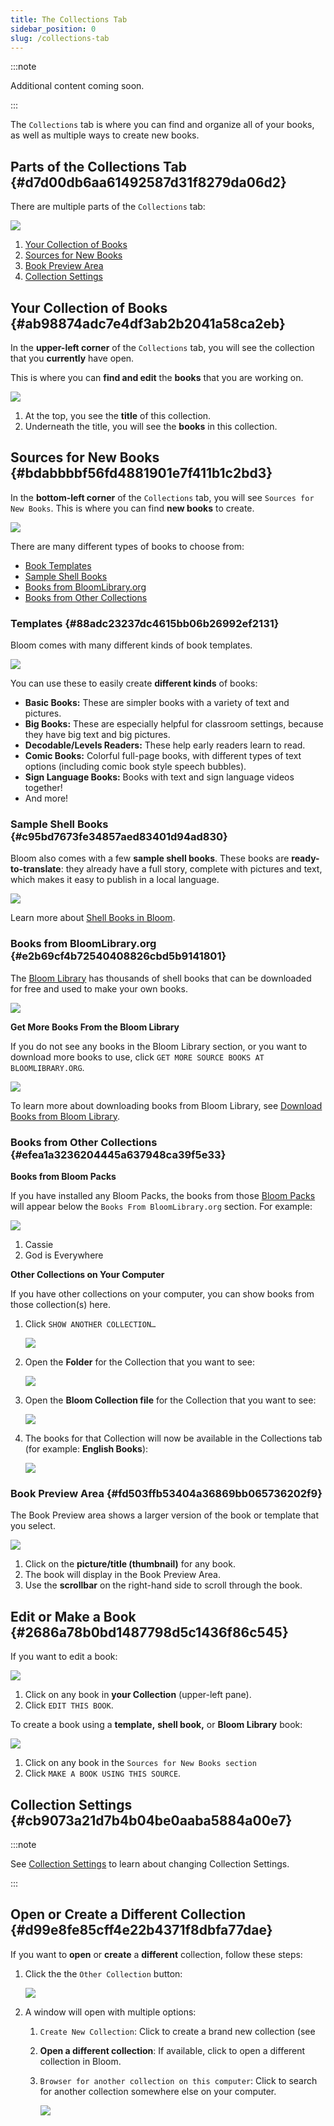 ```yaml
---
title: The Collections Tab
sidebar_position: 0
slug: /collections-tab
---
```




:::note

Additional content coming soon.

:::




The `Collections` tab is where you can find and organize all of your books, as well as multiple ways to create new books.


## Parts of the Collections Tab {#d7d00db6aa61492587d31f8279da06d2}


There are multiple parts of the `Collections` tab:


![](./collections-tab.cb7a7276-0a06-462a-b3f9-1619596a3e00.png)

1. [Your Collection of Books](/collections-tab#ab98874adc7e4df3ab2b2041a58ca2eb)
2. [Sources for New Books](/collections-tab#bdabbbbf56fd4881901e7f411b1c2bd3)
3. [Book Preview Area](/collections-tab#fd503ffb53404a36869bb065736202f9)
4. [Collection Settings](/collections-tab#cb9073a21d7b4b04be0aaba5884a00e7)

## Your Collection of Books {#ab98874adc7e4df3ab2b2041a58ca2eb}


In the **upper-left corner** of the `Collections` tab, you will see the collection that you **currently** have open.


This is where you can **find and edit** the **books** that you are working on.


![](./collections-tab.cd4e4bf0-589f-407d-b681-7b49ed09e3c9.png)

1. At the top, you see the **title** of this collection.
2. Underneath the title, you will see the **books** in this collection.

## Sources for New Books {#bdabbbbf56fd4881901e7f411b1c2bd3}


In the **bottom-left corner** of the `Collections` tab, you will see `Sources for New Books`. This is where you can find **new books** to create.


![](./collections-tab.fcb0d176-8243-4130-8580-69fbd9474bba.png)


There are many different types of books to choose from:

- [Book Templates](/collections-tab#88adc23237dc4615bb06b26992ef2131)
- [Sample Shell Books](/collections-tab#c95bd7673fe34857aed83401d94ad830)
- [Books from BloomLibrary.org](/collections-tab#e2b69cf4b72540408826cbd5b9141801)
- [Books from Other Collections](/collections-tab#efea1a3236204445a637948ca39f5e33)

### Templates {#88adc23237dc4615bb06b26992ef2131}


Bloom comes with many different kinds of book templates.


![](./collections-tab.a541b3a9-cb8c-44d5-a85d-609ac34cc48c.png)


You can use these to easily create **different kinds** of books:

- **Basic Books:** These are simpler books with a variety of text and pictures.
- **Big Books:** These are especially helpful for classroom settings, because they have big text and big pictures.
- **Decodable/Levels Readers:** These help early readers learn to read.
- **Comic Books:** Colorful full-page books, with different types of text options (including comic book style speech bubbles).
- **Sign Language Books:** Books with text and sign language videos together!
- And more!

### Sample Shell Books {#c95bd7673fe34857aed83401d94ad830}


Bloom also comes with a few **sample shell books**. These books are **ready-to-translate**: they already have a full story, complete with pictures and text, which makes it easy to publish in a local language.


![](./collections-tab.91fbf025-4713-48c1-8ecc-b48972a6c0d2.png)


Learn more about [Shell Books in Bloom](/shell-books-in-bloom).


### Books from BloomLibrary.org {#e2b69cf4b72540408826cbd5b9141801}


The [Bloom Library](https://bloomlibrary.org/read) has thousands of shell books that can be downloaded for free and used to make your own books.


![](./collections-tab.58b2de3d-f3fb-4e15-a8db-63d6dcf884c9.png)


**Get More Books From the Bloom Library**


If you do not see any books in the Bloom Library section, or you want to download more books to use, click `GET MORE SOURCE BOOKS AT BLOOMLIBRARY.ORG`.


![](./collections-tab.460e85b0-c9b6-4517-971b-743e24052916.png)


To learn more about downloading books from Bloom Library, see [Download Books from Bloom Library](/download-books-bloom-library).


### Books from Other Collections {#efea1a3236204445a637948ca39f5e33}


**Books from Bloom Packs**


If you have installed any Bloom Packs, the books from those [Bloom Packs](/bloom-packs) will appear below the `Books From BloomLibrary.org` section. For example:


![](./collections-tab.9511c75f-4bd6-4b48-b84b-df7ee0780144.png)

1. Cassie
2. God is Everywhere

**Other Collections on Your Computer**


If you have other collections on your computer, you can show books from those collection(s) here.

1. Click `SHOW ANOTHER COLLECTION…`

	![](./collections-tab.1715e42f-c198-4d73-8878-2002612e392b.png)

2. Open the **Folder** for the Collection that you want to see:

	![](./collections-tab.86aa512c-9841-44f9-be47-a7091e61fd95.png)

3. Open the **Bloom Collection file** for the Collection that you want to see:

	![](./collections-tab.41526a09-c8c0-4283-915a-8b2aafc90020.png)

4. The books for that Collection will now be available in the Collections tab (for example: **English Books**):

	![](./collections-tab.7f2b0d77-eb1b-4bfe-934b-e81a69b0ea3d.png)


### Book Preview Area {#fd503ffb53404a36869bb065736202f9}


The Book Preview area shows a larger version of the book or template that you select.


![](./collections-tab.b497e9eb-7d2e-4e8e-805a-5304a21691af.png)

1. Click on the **picture/title (thumbnail)** for any book.
2. The book will display in the Book Preview Area.
3. Use the **scrollbar** on the right-hand side to scroll through the book.

## **Edit or Make a Book** {#2686a78b0bd1487798d5c1436f86c545}


If you want to edit a book:


![](./collections-tab.4dfab91d-39da-4150-8126-805bb1cccc32.png)

1. Click on any book in **your Collection** (upper-left pane).
2. Click `EDIT THIS BOOK`.

To create a book using a **template,** **shell book,** or **Bloom Library** book:


![](./collections-tab.8baaa258-9b37-4c13-940d-ca8452699586.png)

1. Click on any book in the `Sources for New Books section`
2. Click `MAKE A BOOK USING THIS SOURCE`.

## Collection Settings {#cb9073a21d7b4b04be0aaba5884a00e7}


:::note

See [Collection Settings](/collection-settings) to learn about changing Collection Settings.

:::




## Open or Create a Different Collection {#d99e8fe85cff4e22b4371f8dbfa77dae}


If you want to **open** or **create** a **different** collection, follow these steps:

1. Click the the `Other Collection` button:

	![](./collections-tab.d7dade63-222e-4a0a-a770-6bd74ab08572.png)

2. A window will open with multiple options:
	1. `Create New Collection`: Click to create a brand new collection (see
	2. **Open a different collection**: If available, click to open a different collection in Bloom.
	3. `Browser for another collection on this computer`: Click to search for another collection somewhere else on your computer.

		![](./collections-tab.1b994465-f60e-4351-afd4-241912f05abf.png)

